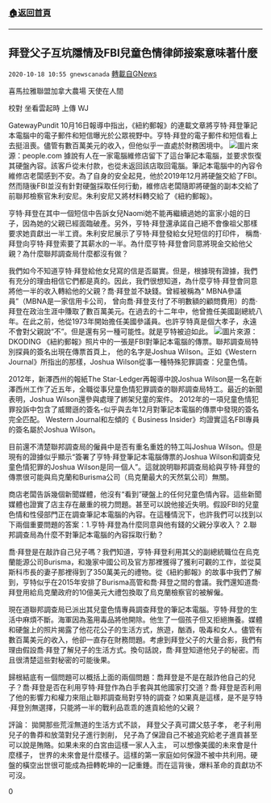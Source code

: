 ###  [:house:返回首頁](https://github.com/ourhimalayas/txt)
---

## 拜登父子互坑隱情及FBI兒童色情律師接案意味著什麼
`2020-10-18 10:55 gnewscanada` [轉載自GNews](https://gnews.org/zh-hant/432242/)

喜馬拉雅聯盟加拿大農場 天使在人間

校對 坐看雲起時 上傳 WJ

GatewayPundit 10月16日報導中指出，《紐約郵報》的連載文章將亨特·拜登筆記本電腦中的電子郵件和短信曝光於公眾視野中。亨特·拜登的電子郵件和短信看上去挺沮喪。儘管有數百萬美元的收入，但他似乎一直處於財務困境中。
![]()![](https://s3.amazonaws.com/gnews-media-offload/wp-content/uploads/2020/10/18105102/hunter.jpg)圖片來源：people.com
據說有人在一家電腦維修店留下了這台筆記本電腦，並要求恢復其硬盤內容。該客戶從未付款，也從未返回該店取回電腦。筆記本電腦中的內容令維修店老闆感到不安。為了自身的安全起見，他於2019年12月將硬盤交給了FBI。然而隨後FBI並沒有針對硬盤採取任何行動，維修店老闆隨即將硬盤的副本交給了前聯邦檢察官朱利安尼。朱利安尼又將材料轉交給了《紐約郵報》。

亨特·拜登在其中一個短信中告訴女兒Naomi她不能再繼續過她的富家小姐的日子，因為她的父親已經面臨破產。另外，亨特·拜登還承諾自己絕不會像祖父那樣要求她貢獻出一半工資。朱利安尼展示了亨特·拜登發給女兒短信的打印件， 稱喬·拜登向亨特·拜登索要了其薪水的一半。為什麼亨特·拜登會同意將現金交給他父親？為什麼聯邦調查局什麼都沒有做？

我們如今不知道亨特·拜登給他女兒寫的信是否屬實。但是，根據現有證據，我們有充分的理由相信它們都是真的。因此，我們很想知道，為什麼亨特·拜登會同意將他一半的收入轉給他的父親？喬·拜登並不缺錢。曾經被稱為“ MBNA參議員”（MBNA是一家信用卡公司， 曾向喬·拜登支付了不明數額的顧問費用）的喬·拜登在政治生涯中賺取了數百萬美元。在過去的十二年中，他曾擔任美國副總統八年。在此之前，他從1973年開始擔任美國參議員。也許亨特真是個大孝子，永遠不會對父親說“不”。但是還有另一種可能性。就是亨特被迫如此。
![]()![](https://s3.amazonaws.com/gnews-media-offload/wp-content/uploads/2020/10/18104838/%E5%B1%8F%E5%B9%95%E6%88%AA%E5%9B%BE501.png)圖片來源：DKODING
《紐約郵報》照片中的一張是FBI對筆記本電腦的傳票。聯邦調查局特別探員的簽名出現在傳票首頁上， 他的名字是Joshua Wilson。正如《Western Journal》所指出的那樣，Joshua Wilson從事一種特殊犯罪調查：兒童色情。

2012年，新澤西州的報紙The Star-Ledger再報導中說Joshua Wilson是一名在新澤西州工作了近五年，全職從事兒童色情犯罪調查的聯邦調查局特工。最近的新聞表明，Joshua Wilson還參與處理了綁架兒童的案件。 2012年的一項兒童色情犯罪投訴中包含了威爾遜的簽名-似乎與去年12月對筆記本電腦的傳票中發現的簽名完全匹配。 Western Journal和左傾的《 Business Insider》均證實這名FBI專員的簽名屬於Joshua Wilson。

目前還不清楚聯邦調查局的僱員中是否有重名重姓的特工叫Joshua Wilson。但是現有的證據似乎顯示“簽署了亨特·拜登筆記本電腦傳票的Joshua Wilson和調查兒童色情犯罪的Joshua Wilson是同一個人”。這就說明聯邦調查局給與亨特·拜登的傳票很可能與烏克蘭和Burisma公司（烏克蘭最大的天然氣公司）無關。

商店老闆告訴幾個新聞媒體，他沒有“看到”硬盤上的任何兒童色情內容。這些新聞媒體也證實了店主存在嚴重的視力問題。甚至可以說他接近失明。假設FBI的兒童色情和性侵部門正在調查筆記本電腦的內容。在這種情況下，也許我們可以找到以下兩個重要問題的答案：1.亨特·拜登為什麼同意與他有錢的父親分享收入？ 2.聯邦調查局為什麼不對筆記本電腦的內容採取行動？

喬·拜登是在敲詐自己兒子嗎？我們知道，亨特·拜登利用其父的副總統職位在烏克蘭能源公司Burisma，和幾家中國公司及官方那裡獲得了獲利可觀的工作，並從莫斯科市長的妻子那裡得到了350萬美元的禮物。從《紐約郵報》的故事中我們了解到，亨特似乎在2015年安排了Burisma高管和喬·拜登之間的會議。我們還知道喬·拜登用給烏克蘭政府的10億美元大禮包換取了烏克蘭檢察官的被解僱。

現在道聯邦調查局已派出其兒童色情專員調查拜登的筆記本電腦。亨特·拜登的生活中麻煩不斷。海軍因為濫用毒品將他開除。他生了一個孩子但又拒絕撫養。媒體和硬盤上的照片揭露了他花花公子的生活方式，旅遊，酗酒，吸毒和女人。儘管有數百萬美元的收入，他卻一直存在財務問題。考慮到拜登父子的大量合影，我們有理由假設喬·拜登了解兒子的生活方式。換句話說，喬·拜登知道他兒子的秘密。而且很清楚這些對秘密的可能後果。

歸根結底有一個問題可以概括上面的兩個問題：喬拜登是不是在敲詐他自己的兒子？喬·拜登是否在利用亨特·拜登作為白手套與其他國家打交道？喬·拜登是否利用了他的影響力和權力來阻止聯邦調查局對亨特的調查？如果真是這樣，是不是亨特·拜登別無選擇，只能將一半的戰利品乖乖的進貢給他的父親？

評論： 拋開那些荒淫無道的生活方式不談， 拜登父子真可謂父慈子孝， 老子利用兒子的魯莽和放蕩對兒子進行剝削， 兒子為了保證自己不被追究給老子進貢甚至可以說是賄賂。如果未來的白宮由這樣一家人入主， 可以想像美國的未來會是什麼樣子， 世界的未來會是什麼樣子。這樣的第一家庭如何保證不被中共利用。硬盤的橫空出世很可能成為扭轉乾坤的一記重錘。而在這背後，爆料革命的貢獻功不可沒。

0
